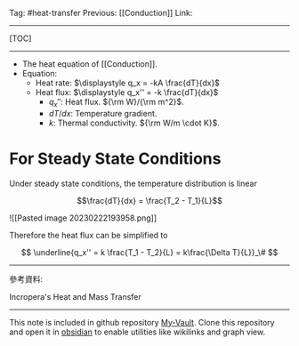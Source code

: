 Tag: #heat-transfer 
Previous: [[Conduction]]
Link: 

---

[TOC]

---

- The heat equation of [[Conduction]].
- Equation:
	- Heat rate: $\displaystyle q_x = -kA \frac{dT}{dx}$
	- Heat flux: $\displaystyle q_x'' = -k \frac{dT}{dx}$
		- $q_x''$: Heat flux. ${\rm W}/{\rm m^2}$.
		- $dT/dx$: Temperature gradient.
		- $k$: Thermal conductivity. ${\rm W/m \cdot K}$.

# For Steady State Conditions

Under steady state conditions, the temperature distribution is linear

$$\frac{dT}{dx} = \frac{T_2 - T_1}{L}$$

![[Pasted image 20230222193958.png]]

Therefore the heat flux can be simplified to

$$
\underline{q_x'' = k \frac{T_1 - T_2}{L} = 
k\frac{\Delta T}{L}}_\#
$$

---

參考資料:

Incropera's Heat and Mass Transfer

---

This note is included in github repository [My-Vault](https://github.com/LittleD3092/My-Vault.git). Clone this repository and open it in [obsidian](https://obsidian.md/) to enable utilities like wikilinks and graph view.